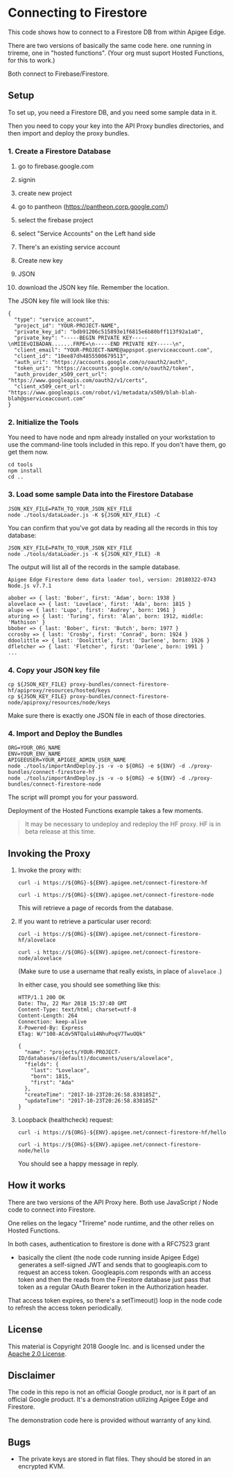 # Connecting to Firestore

This code shows how to connect to a Firestore DB from within Apigee Edge. 

There are two versions of basically the same code here.
one running in trireme, one in "hosted functions".  (Your org must suport Hosted Functions, for this to work.)

Both connect to Firebase/Firestore.


## Setup

To set up, you need a Firestore DB, and you need some sample data in it. 

Then you need to copy your key into the API Proxy bundles directories, and then import and deploy the
proxy bundles.


### 1. Create a Firestore Database

1. go to firebase.google.com
2. signin
3. create new project

4. go to pantheon (https://pantheon.corp.google.com/)

5. select the firebase project
6. select "Service Accounts" on the Left hand side

7. There's an existing service account
8. Create new key
9. JSON
10. download the JSON key file. Remember the location.

The JSON key file will look like this:

```
{
  "type": "service_account",
  "project_id": "YOUR-PROJECT-NAME",
  "private_key_id": "bdb91206c515893e1f6815e6b80bff113f92a1a0",
  "private_key": "-----BEGIN PRIVATE KEY-----\nMIIEvQIBADAN.......FRPE=\n-----END PRIVATE KEY-----\n",
  "client_email": "YOUR-PROJECT-NAME@appspot.gserviceaccount.com",
  "client_id": "10ee87dh4855500679513",
  "auth_uri": "https://accounts.google.com/o/oauth2/auth",
  "token_uri": "https://accounts.google.com/o/oauth2/token",
  "auth_provider_x509_cert_url": "https://www.googleapis.com/oauth2/v1/certs",
  "client_x509_cert_url": "https://www.googleapis.com/robot/v1/metadata/x509/blah-blah-blah@gserviceaccount.com"
}

```


### 2. Initialize the Tools

You need to have node and npm already installed on your workstation to use the command-line tools included in this repo. If you don't have them, go get them now. 

```
cd tools
npm install
cd ..
```

### 3. Load some sample Data into the Firestore Database

```
JSON_KEY_FILE=PATH_TO_YOUR_JSON_KEY_FILE
node ./tools/dataLoader.js -K ${JSON_KEY_FILE} -C
```

You can confirm that you've got data by reading all the records in this toy database: 
```
JSON_KEY_FILE=PATH_TO_YOUR_JSON_KEY_FILE
node ./tools/dataLoader.js -K ${JSON_KEY_FILE} -R
```

The output will list all of the records in the sample database.

```
Apigee Edge Firestore demo data loader tool, version: 20180322-0743
Node.js v7.7.1

abober => { last: 'Bober', first: 'Adam', born: 1938 }
alovelace => { last: 'Lovelace', first: 'Ada', born: 1815 }
alupo => { last: 'Lupo', first: 'Audrey', born: 1961 }
aturing => { last: 'Turing', first: 'Alan', born: 1912, middle: 'Mathison' }
bbober => { last: 'Bober', first: 'Butch', born: 1977 }
ccrosby => { last: 'Crosby', first: 'Conrad', born: 1924 }
ddoolittle => { last: 'Doolittle', first: 'Darlene', born: 1926 }
dfletcher => { last: 'Fletcher', first: 'Darlene', born: 1991 }
...
```


### 4. Copy your JSON key file

```
cp ${JSON_KEY_FILE} proxy-bundles/connect-firestore-hf/apiproxy/resources/hosted/keys
cp ${JSON_KEY_FILE} proxy-bundles/connect-firestore-node/apiproxy/resources/node/keys
```

Make sure there is exactly one JSON file in each of those directories.


### 4. Import and Deploy the Bundles

```
ORG=YOUR_ORG_NAME
ENV=YOUR_ENV_NAME
APIGEEUSER=YOUR_APIGEE_ADMIN_USER_NAME
node ./tools/importAndDeploy.js -v -o ${ORG} -e ${ENV} -d ./proxy-bundles/connect-firestore-hf
node ./tools/importAndDeploy.js -v -o ${ORG} -e ${ENV} -d ./proxy-bundles/connect-firestore-node
```

The script will prompt you for your password. 

Deployment of the Hosted Functions example takes a few moments.

> It may be necessary to undeploy and redeploy the HF proxy. HF is in beta release at this time. 


## Invoking the Proxy

1. Invoke the proxy with:

   ```
   curl -i https://${ORG}-${ENV}.apigee.net/connect-firestore-hf

   curl -i https://${ORG}-${ENV}.apigee.net/connect-firestore-node
   ```
   This will retrieve a page of records from the database.
   
   
2. If you want to retrieve a particular user record:

   ```
   curl -i https://${ORG}-${ENV}.apigee.net/connect-firestore-hf/alovelace

   curl -i https://${ORG}-${ENV}.apigee.net/connect-firestore-node/alovelace
   ```

   (Make sure to use a username that really exists, in place of  `alovelace` .)

   In either case, you should see something like this:
   ```
   HTTP/1.1 200 OK
   Date: Thu, 22 Mar 2018 15:37:40 GMT
   Content-Type: text/html; charset=utf-8
   Content-Length: 264
   Connection: keep-alive
   X-Powered-By: Express
   ETag: W/"108-ACdv5NTQalu14NhuPoqV7TwuOQk"

   {
     "name": "projects/YOUR-PROJECT-ID/databases/(default)/documents/users/alovelace",
     "fields": {
       "last": "Lovelace",
       "born": 1815,
       "first": "Ada"
     },
     "createTime": "2017-10-23T20:26:58.838185Z",
     "updateTime": "2017-10-23T20:26:58.838185Z"
   }
   ```

3. Loopback (healthcheck) request:
   ```
   curl -i https://${ORG}-${ENV}.apigee.net/connect-firestore-hf/hello

   curl -i https://${ORG}-${ENV}.apigee.net/connect-firestore-node/hello
   ```
   You should see a happy message in reply.


## How it works

There are two versions of the API Proxy here. Both use JavaScript / Node code to connect into Firestore.

One relies on the legacy "Trireme" node runtime, and the other relies on Hosted Functions.

In both cases, authentication to firestore is done with a RFC7523 grant
- basically the client (the node code running inside Apigee Edge)
generates a self-signed JWT and sends that to googleapis.com to request
an access token.  Googleapis.com responds with an access token and then
the reads from the Firestore database just pass that token as a regular
OAuth Bearer token in the Authorization header.

That access token expires, so there's a setTimeout() loop in the node
code to refresh the access token periodically.


## License

This material is Copyright 2018 Google Inc.
and is licensed under the [Apache 2.0 License](LICENSE).


## Disclaimer

The code in this repo is not an official Google product, nor is it part of an
official Google product. It's a demonstration utilizing Apigee
Edge and Firestore.

The demonstration code here is provided without warranty of any kind.


## Bugs

* The private keys are stored in flat files. They should be stored in an encrypted KVM.
